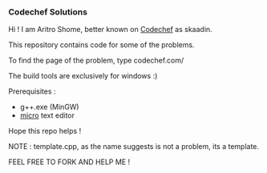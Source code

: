 ### Codechef Solutions

Hi ! I am Aritro Shome, better known on [Codechef](https://www.codechef.com/users/skaadin) as skaadin. 

This repository contains code for some of the problems.

To find the page of the problem, type codechef.com/<file-name-without-extension-in-upper-case>

The build tools are exclusively for windows :)

Prerequisites : 

 - g++.exe (MinGW)
 - [micro](https://micro-editor.github.io/) text editor

Hope this repo helps !

NOTE : template.cpp, as the name suggests is not a problem, its a template.

FEEL FREE TO FORK AND HELP ME ! 
